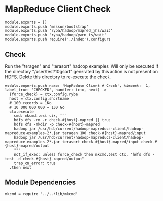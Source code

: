 
# MapReduce Client Check

    module.exports = []
    module.exports.push 'masson/bootstrap'
    module.exports.push 'ryba/hadoop/mapred_jhs/wait'
    module.exports.push 'ryba/hadoop/yarn_ts/wait'
    module.exports.push require('./index').configure

## Check

Run the "teragen" and "terasort" hadoop examples. Will only
be executed if the directory "/user/test/10gsort" generated
by this action is not present on HDFS. Delete this directory
to re-execute the check.

    module.exports.push name: 'MapReduce Client # Check', timeout: -1, label_true: 'CHECKED', handler: (ctx, next) ->
      {force_check} = ctx.config.ryba
      host = ctx.config.shortname
      # 100 records = 1Ko
      # 10 000 000 000 = 100 Go
      ctx.execute
        cmd: mkcmd.test ctx, """
        hdfs dfs -rm -r check-#{host}-mapred || true
        hdfs dfs -mkdir -p check-#{host}-mapred
        hadoop jar /usr/hdp/current/hadoop-mapreduce-client/hadoop-mapreduce-examples-2*.jar teragen 100 check-#{host}-mapred/input
        hadoop jar /usr/hdp/current/hadoop-mapreduce-client/hadoop-mapreduce-examples-2*.jar terasort check-#{host}-mapred/input check-#{host}-mapred/output
        """
        not_if_exec: unless force_check then mkcmd.test ctx, "hdfs dfs -test -d check-#{host}-mapred/output"
        trap_on_error: true
      .then next

## Module Dependencies

    mkcmd = require '../../lib/mkcmd'
